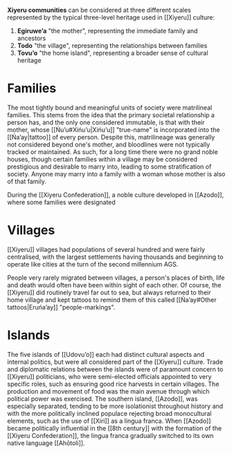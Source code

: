 **Xiyeru communities** can be considered at three different scales represented by the typical three-level heritage used in [[Xiyeru]] culture:
1. **Egiruweʼa** "the mother", representing the immediate family and ancestors
2. **Todo** "the village", representing the relationships between families
3. **Tovuʼo** "the home island", representing a broader sense of cultural heritage
# Families
The most tightly bound and meaningful units of society were matrilineal families. This stems from the idea that the primary societal relationship a person has, and the only one considered immutable, is that with their mother, whose [[Ńuʼu#Xińuʼu|Xińuʼu]] "true-name" is incorporated into the [[Ńaʼay|tattoo]] of every person. Despite this, matrilineage was generally not considered beyond one's mother, and bloodlines were not typically tracked or maintained. As such, for a long time there were no grand noble houses, though certain families within a village may be considered prestigious and desirable to marry into, leading to some stratification of society. Anyone may marry into a family with a woman whose mother is also of that family.

During the [[Xiyeru Confederation]], a noble culture developed in [[Azodo]], where some families were designated
# Villages
[[Xiyeru]] villages had populations of several hundred and were fairly centralised, with the largest settlements having thousands and beginning to operate like cities at the turn of the second millennium AGS.

People very rarely migrated between villages, a person's places of birth, life and death would often have been within sight of each other. Of course, the [[Xiyeru]] did routinely travel far out to sea, but always returned to their home village and kept tattoos to remind them of this called [[Ńaʼay#Other tattoos|Eruńaʼay]] "people-markings".
# Islands
The five islands of [[Udovuʼo]] each had distinct cultural aspects and internal politics, but were all considered part of the [[Xiyeru]] culture. Trade and diplomatic relations between the islands were of paramount concern to [[Xiyeru]] politicians, who were semi-elected officials appointed to very specific roles, such as ensuring good rice harvests in certain villages. The production and movement of food was the main avenue through which political power was exercised. The southern island, [[Azodo]], was especially separated, tending to be more isolationist throughout history and with the more politically inclined populace rejecting broad monocultural elements, such as the use of [[Xiri]] as a lingua franca. When [[Azodo]] became politically influential in the [[8th century]] with the formation of the [[Xiyeru Confederation]], the lingua franca gradually switched to its own native language [[Ahōtoli]].